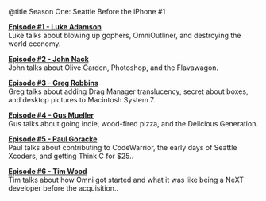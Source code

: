 @title Season One: Seattle Before the iPhone #1

<b><a href="/2013/01/03/luke_adamson.html">Episode #1 - Luke Adamson</a></b><br />
Luke talks about blowing up gophers, OmniOutliner, and destroying the world economy.

<b><a href="/2014/01/17/john_nack.html">Episode #2 - John Nack</a></b><br />
John talks about Olive Garden, Photoshop, and the Flavawagon.

<b><a href="/2014/01/31/greg_robbins.html">Episode #3 - Greg Robbins</a></b><br />
Greg talks about adding Drag Manager translucency, secret about boxes, and desktop pictures to Macintosh System 7.

<b><a href="/2014/02/14/gus_mueller.html">Episode #4 - Gus Mueller</a></b><br />
Gus talks about going indie, wood-fired pizza, and the Delicious Generation.

<b><a href="/2014/02/28/paul_goracke.html">Episode #5 - Paul Goracke</a></b><br />
Paul talks about contributing to CodeWarrior, the early days of Seattle Xcoders, and getting Think C for $25..

<b><a href="/2014/03/14/tim_wood.html">Episode #6 - Tim Wood</a></b><br />
Tim talks about how Omni got started and what it was like being a NeXT developer before the acquisition..


